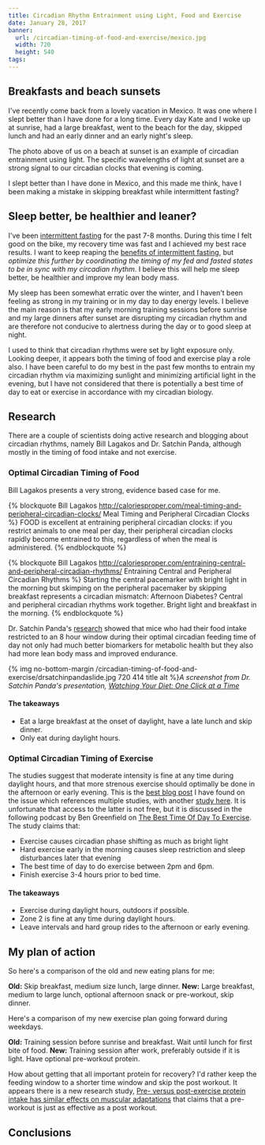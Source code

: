 ```yaml
---
title: Circadian Rhythm Entrainment using Light, Food and Exercise
date: January 28, 2017
banner: 
  url: /circadian-timing-of-food-and-exercise/mexico.jpg
  width: 720
  height: 540
tags: 
---
```

## Breakfasts and beach sunsets

I've recently come back from a lovely vacation in Mexico. It was one where I slept better than I have done for a long time. Every day Kate and I woke up at sunrise, had a large breakfast, went to the beach for the day, skipped lunch and had an early dinner and an early night's sleep.

The photo above of us on a beach at sunset is an example of circadian entrainment using light. The specific wavelengths of light at sunset are a strong signal to our circadian clocks that evening is coming.

I slept better than I have done in Mexico, and this made me think, have I been making a mistake in skipping breakfast while intermittent fasting?


## Sleep better, be healthier and leaner?

I've been [intermittent fasting](http://bradpilon.com/introduction-to-intermittent-fasting/) for the past 7-8 months. During this time I felt good on the bike, my recovery time was fast and I achieved my best race results.  I want to keep reaping the [benefits of intermittent fasting](http://www.marksdailyapple.com/health-benefits-of-intermittent-fasting/), but *optimize this further by coordinating the timing of my fed and fasted states to be in sync with my circadian rhythm*. I believe this will help me sleep better, be healthier and improve my lean body mass.

My sleep has been somewhat erratic over the winter, and I haven't been feeling as strong in my training or in my day to day energy levels. I believe the main reason is that my early morning training sessions before sunrise and my large dinners after sunset are disrupting my circadian rhythm and are therefore not conducive to alertness during the day or to good sleep at night.

I used to think that circadian rhythms were set by light exposure only. Looking deeper, it appears both the timing of food and exercise play a role also. I have been careful to do my best in the past few months to entrain my circadian rhythm via maximizing sunlight and minimizing artificial light in the evening, but I have not considered that there is potentially a best time of day to eat or exercise in accordance with my circadian biology.

## Research

There are a couple of scientists doing active research and blogging about circadian rhythms, namely Bill Lagakos and Dr. Satchin Panda, although mostly in the timing of food intake and not exercise. 

### Optimal Circadian Timing of Food

Bill Lagakos presents a very strong, evidence based case for me.

{% blockquote Bill Lagakos http://caloriesproper.com/meal-timing-and-peripheral-circadian-clocks/ Meal Timing and Peripheral Circadian Clocks %}
FOOD is excellent at entraining peripheral circadian clocks: if you restrict animals to one meal per day, their peripheral circadian clocks rapidly become entrained to this, regardless of when the meal is administered.
{% endblockquote %}

{% blockquote Bill Lagakos http://caloriesproper.com/entraining-central-and-peripheral-circadian-rhythms/ Entraining Central and Peripheral Circadian Rhythms %}
Starting the central pacemarker with bright light in the morning but skimping on the peripheral pacemaker by skipping breakfast represents a circadian mismatch: Afternoon Diabetes? Central and peripheral circadian rhythms work together.  Bright light and breakfast in the morning.
{% endblockquote %}

Dr. Satchin Panda's [research](https://www.youtube.com/watch?time_continue=29&v=qPpAvvPG0nc) showed that mice who had their food intake restricted to an 8 hour window during their optimal circadian feeding time of day not only had much better biomarkers for metabolic health but they also had more lean body mass and improved endurance.

{% img no-bottom-margin /circadian-timing-of-food-and-exercise/drsatchinpandaslide.jpg 720 414 title alt %}*A screenshot from Dr. Satchin Panda's presentation, [Watching Your Diet: One Click at a Time](https://www.youtube.com/watch?time_continue=29&v=qPpAvvPG0nc)*

#### The takeaways

* Eat a large breakfast at the onset of daylight, have a late lunch and skip dinner.
* Only eat during daylight hours.

### Optimal Circadian Timing of Exercise

The studies suggest that moderate intensity is fine at any time during daylight hours, and that more strenous exercise should optimally be done in the afternoon or early evening. This is the [best blog post](http://bayesianbodybuilding.com/best-time-to-work-out/) I have found on the issue which references multiple studies, with another [study here](http://journals.lww.com/nsca-jscr/Citation/2017/01000/Effect_of_Time_of_Day_on_Biochemical_Markers_in.30.aspx). It is unfortunate that access to the latter is not free, but it is discussed in the following podcast by Ben Greenfield on [The Best Time Of Day To Exercise](https://www.youtube.com/watch?v=QvIT49L8Oo4&t=1444s). The study claims that: 

* Exercise causes circadian phase shifting as much as bright light
* Hard exercise early in the morning causes sleep restriction and sleep disturbances later that evening
* The best time of day to do exercise between 2pm and 6pm.
* Finish exercise 3-4 hours prior to bed time.

#### The takeaways

* Exercise during daylight hours, outdoors if possible.
* Zone 2 is fine at any time during daylight hours.
* Leave intervals and hard group rides to the afternoon or early evening.

## My plan of action

So here's a comparison of the old and new eating plans for me:

**Old:** Skip breakfast, medium size lunch, large dinner.
**New:** Large breakfast, medium to large lunch, optional afternoon snack or pre-workout, skip dinner.


Here's a comparison of my new exercise plan going forward during weekdays.

**Old:** Training session before sunrise and breakfast. Wait until lunch for first bite of food.
**New:** Training session after work, preferably outside if it is light. Have optional pre-workout protein.

How about getting that all important protein for recovery? I'd rather keep the feeding window to a shorter time window and skip the post workout. It appears there is a new research study, [Pre- versus post-exercise protein intake has similar effects on muscular adaptations](https://peerj.com/articles/2825.pdf) that claims that a pre-workout is just as effective as a post workout.

## Conclusions





